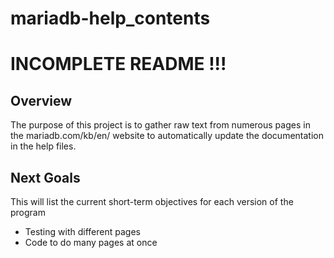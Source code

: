 # mariadb-help_contents

# INCOMPLETE README !!!

## Overview
The purpose of this project is to gather raw text from numerous pages in the mariadb.com/kb/en/ website to automatically update the documentation in the help files. 

## Next Goals
This will list the current short-term objectives for each version of the program 

- Testing with different pages
- Code to do many pages at once